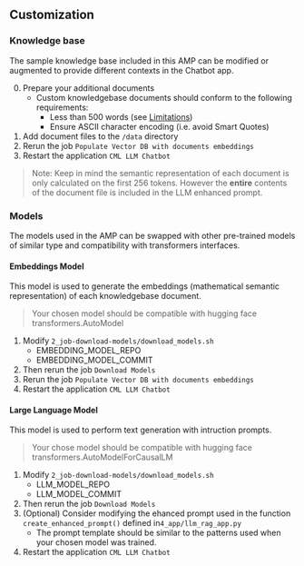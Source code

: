 ## Customization
### Knowledge base
The sample knowledge base included in this AMP can be modified or augmented to provide different contexts in the Chatbot app.

0. Prepare your additional documents
   - Custom knowledgebase documents should conform to the following requirements:
        * Less than 500 words (see [Limitations](troubleshooting.md#limitations))
        * Ensure ASCII character encoding (i.e. avoid Smart Quotes)
1. Add document files to the `/data` directory
2. Rerun the job `Populate Vector DB with documents embeddings`
3. Restart the application `CML LLM Chatbot`

> Note: Keep in mind the semantic representation of each document is only calculated on the first 256 tokens. However the **entire** contents of the document file is included in the LLM enhanced prompt.


### Models
The models used in the AMP can be swapped with other pre-trained models of similar type and compatibility with transformers interfaces.
#### Embeddings Model
This model is used to generate the embeddings (mathematical semantic representation) of each knowledgebase document.
> Your chosen model should be compatible with hugging face transformers.AutoModel
1. Modify `2_job-download-models/download_models.sh`
    - EMBEDDING_MODEL_REPO
    - EMBEDDING_MODEL_COMMIT
2. Then rerun the job `Download Models` 
3. Rerun the job `Populate Vector DB with documents embeddings`
4. Restart the application `CML LLM Chatbot`

#### Large Language Model
This model is used to perform text generation with intruction prompts.
> Your chose model should be compatible with hugging face transformers.AutoModelForCausalLM
1. Modify `2_job-download-models/download_models.sh`
    - LLM_MODEL_REPO
    - LLM_MODEL_COMMIT
2. Then rerun the job `Download Models` 
3. (Optional) Consider modifying the ehanced prompt used in the function `create_enhanced_prompt()` defined in`4_app/llm_rag_app.py`
    -  The prompt template should be similar to the patterns used when your chosen model was trained.
4. Restart the application `CML LLM Chatbot`
